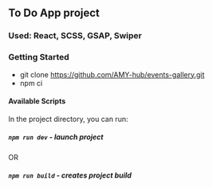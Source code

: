 ## To Do App project

### Used: React, SCSS, GSAP, Swiper

### Getting Started
- git clone https://github.com/AMY-hub/events-gallery.git
- npm ci

#### Available Scripts
In the project directory, you can run:

##### `npm run dev` - launch project
OR
##### `npm run build` - creates project build